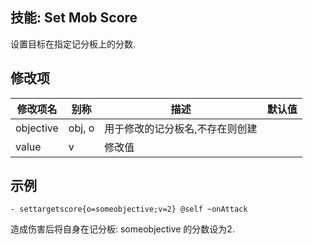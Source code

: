 技能: Set Mob Score
--------------------------

设置目标在指定记分板上的分数.

修改项
----------

| 修改项名 | 别称    | 描述                                                                                                    | 默认值 |
|-----------|------------|----------------------------------------------------------------------------------------------------------------|---------------|
| objective | obj, o  | 用于修改的记分板名,不存在则创建 |         |
| value     | v       | 修改值              
                                                                            
示例
----

    - settargetscore{o=someobjective;v=2} @self ~onAttack

造成伤害后将自身在记分板: someobjective 的分数设为2.